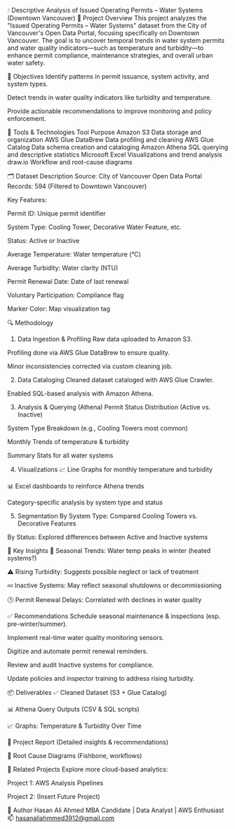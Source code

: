 💧 Descriptive Analysis of Issued Operating Permits – Water Systems (Downtown Vancouver)
📌 Project Overview
This project analyzes the "Issued Operating Permits – Water Systems" dataset from the City of Vancouver's Open Data Portal, focusing specifically on Downtown Vancouver. The goal is to uncover temporal trends in water system permits and water quality indicators—such as temperature and turbidity—to enhance permit compliance, maintenance strategies, and overall urban water safety.

🎯 Objectives
Identify patterns in permit issuance, system activity, and system types.

Detect trends in water quality indicators like turbidity and temperature.

Provide actionable recommendations to improve monitoring and policy enforcement.

🧰 Tools & Technologies
Tool	Purpose
Amazon S3	Data storage and organization
AWS Glue DataBrew	Data profiling and cleaning
AWS Glue Catalog	Data schema creation and cataloging
Amazon Athena	SQL querying and descriptive statistics
Microsoft Excel	Visualizations and trend analysis
draw.io	Workflow and root-cause diagrams

🗂️ Dataset Description
Source: City of Vancouver Open Data Portal
Records: 594 (Filtered to Downtown Vancouver)

Key Features:

Permit ID: Unique permit identifier

System Type: Cooling Tower, Decorative Water Feature, etc.

Status: Active or Inactive

Average Temperature: Water temperature (°C)

Average Turbidity: Water clarity (NTU)

Permit Renewal Date: Date of last renewal

Voluntary Participation: Compliance flag

Marker Color: Map visualization tag

🔍 Methodology
1. Data Ingestion & Profiling
Raw data uploaded to Amazon S3.

Profiling done via AWS Glue DataBrew to ensure quality.

Minor inconsistencies corrected via custom cleaning job.

2. Data Cataloging
Cleaned dataset cataloged with AWS Glue Crawler.

Enabled SQL-based analysis with Amazon Athena.

3. Analysis & Querying (Athena)
Permit Status Distribution (Active vs. Inactive)

System Type Breakdown (e.g., Cooling Towers most common)

Monthly Trends of temperature & turbidity

Summary Stats for all water systems

4. Visualizations
📈 Line Graphs for monthly temperature and turbidity

📊 Excel dashboards to reinforce Athena trends

Category-specific analysis by system type and status

5. Segmentation
By System Type: Compared Cooling Towers vs. Decorative Features

By Status: Explored differences between Active and Inactive systems

📌 Key Insights
🔄 Seasonal Trends: Water temp peaks in winter (heated systems?)

⚠️ Rising Turbidity: Suggests possible neglect or lack of treatment

💤 Inactive Systems: May reflect seasonal shutdowns or decommissioning

🕒 Permit Renewal Delays: Correlated with declines in water quality

✅ Recommendations
Schedule seasonal maintenance & inspections (esp. pre-winter/summer).

Implement real-time water quality monitoring sensors.

Digitize and automate permit renewal reminders.

Review and audit Inactive systems for compliance.

Update policies and inspector training to address rising turbidity.

📦 Deliverables
✅ Cleaned Dataset (S3 + Glue Catalog)

📊 Athena Query Outputs (CSV & SQL scripts)

📈 Graphs: Temperature & Turbidity Over Time

📄 Project Report (Detailed insights & recommendations)

📁 Root Cause Diagrams (Fishbone, workflows)

🔗 Related Projects
Explore more cloud-based analytics:

Project 1: AWS Analysis Pipelines

Project 2: (Insert Future Project)

🚀 Author
Hasan Ali Ahmed
MBA Candidate | Data Analyst | AWS Enthusiast
📫 hasanaliahmmed3912@gmail.com

